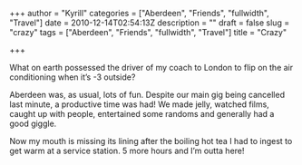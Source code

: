 +++
author = "Kyrill"
categories = ["Aberdeen", "Friends", "fullwidth", "Travel"]
date = 2010-12-14T02:54:13Z
description = ""
draft = false
slug = "crazy"
tags = ["Aberdeen", "Friends", "fullwidth", "Travel"]
title = "Crazy"

+++


What on earth possessed the driver of my coach to London to flip on the air conditioning when it’s -3 outside?

Aberdeen was, as usual, lots of fun. Despite our main gig being cancelled last minute, a productive time was had! We made jelly, watched films, caught up with people, entertained some randoms and generally had a good giggle.

Now my mouth is missing its lining after the boiling hot tea I had to ingest to get warm at a service station. 5 more hours and I’m outta here!


